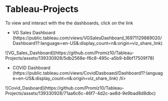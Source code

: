 # Tableau-Projects
To view and interact with the the dashboards, click on the link

<ul>
  <li>VG Sales Dashboard
      (https://public.tableau.com/views/VGSalesDashboard_16971129889020/Dashboard1?:language=en-US&:display_count=n&:origin=viz_share_link)
  </li>
</ul>
![VG_Sales_Dashboard](https://github.com/Promiz10/Tableau-Projects/assets/139330928/5db2568e-f6c8-495c-a5b9-b8bf17509f78)

<ul>
  <li>COVID Dashboard (https://public.tableau.com/views/CovidDasboaed/Dashboard1?:language=en-US&:display_count=n&:origin=viz_share_link)
  /li>
</ul>
![Covid_Dasboard](https://github.com/Promiz10/Tableau-Projects/assets/139330928/71aa6c6c-46f7-4d2c-ae8d-9e9bad8d8dbc)

